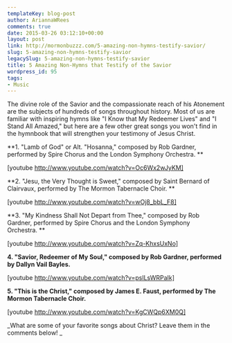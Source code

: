 ```yaml
---
templateKey: blog-post
author: AriannaWRees
comments: true
date: 2015-03-26 03:12:10+00:00
layout: post
link: http://mormonbuzzz.com/5-amazing-non-hymns-testify-savior/
slug: 5-amazing-non-hymns-testify-savior
legacySlug: 5-amazing-non-hymns-testify-savior
title: 5 Amazing Non-Hymns that Testify of the Savior
wordpress_id: 95
tags:
- Music
---
```


The divine role of the Savior and the compassionate reach of his Atonement are the subjects of hundreds of songs throughout history. Most of us are familiar with inspiring hymns like "I Know that My Redeemer Lives" and "I Stand All Amazed," but here are a few other great songs you won't find in the hymnbook that will strengthen your testimony of Jesus Christ.



**1. "Lamb of God" or Alt. "Hosanna," composed by Rob Gardner, performed by Spire Chorus and the London Symphony Orchestra. **

[youtube http://www.youtube.com/watch?v=Oc6Wx2wJyKM]



**2. "Jesu, the Very Thought is Sweet," composed by Saint Bernard of Clairvaux, performed by The Mormon Tabernacle Choir. **

[youtube http://www.youtube.com/watch?v=wOj8_bbL_F8]



**3. "My Kindness Shall Not Depart from Thee," composed by Rob Gardner, performed by Spire Chorus and the London Symphony Orchestra. **

[youtube http://www.youtube.com/watch?v=Zq-KhxsUxNo]



**4. "Savior, Redeemer of My Soul," composed by Rob Gardner, performed by Dallyn Vail Bayles.**

[youtube http://www.youtube.com/watch?v=pslLsWRPaIk]



**5. "This is the Christ," composed by James E. Faust, performed by The Mormon Tabernacle Choir.**

[youtube http://www.youtube.com/watch?v=KgCWQp6XM0Q]



_What are some of your favorite songs about Christ? Leave them in the comments below! _
